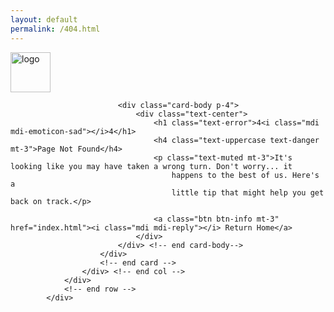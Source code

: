 ```yaml
---
layout: default
permalink: /404.html
---
```


<div class="container">
                <div class="row justify-content-center">
                    <div class="col-xxl-4 col-lg-5">
                        <div class="card">
                            <!-- Logo -->
                            <div class="card-header py-4 text-center bg-primary">
                                <a href="index.html">
                                    <span><img src="/assets/images/uwmh-white-logo.png" alt="logo" height="64"></span>
                                </a>
                            </div>

                            <div class="card-body p-4">
                                <div class="text-center">
                                    <h1 class="text-error">4<i class="mdi mdi-emoticon-sad"></i>4</h1>
                                    <h4 class="text-uppercase text-danger mt-3">Page Not Found</h4>
                                    <p class="text-muted mt-3">It's looking like you may have taken a wrong turn. Don't worry... it
                                        happens to the best of us. Here's a
                                        little tip that might help you get back on track.</p>

                                    <a class="btn btn-info mt-3" href="index.html"><i class="mdi mdi-reply"></i> Return Home</a>
                                </div>
                            </div> <!-- end card-body-->
                        </div>
                        <!-- end card -->
                    </div> <!-- end col -->
                </div>
                <!-- end row -->
            </div>
